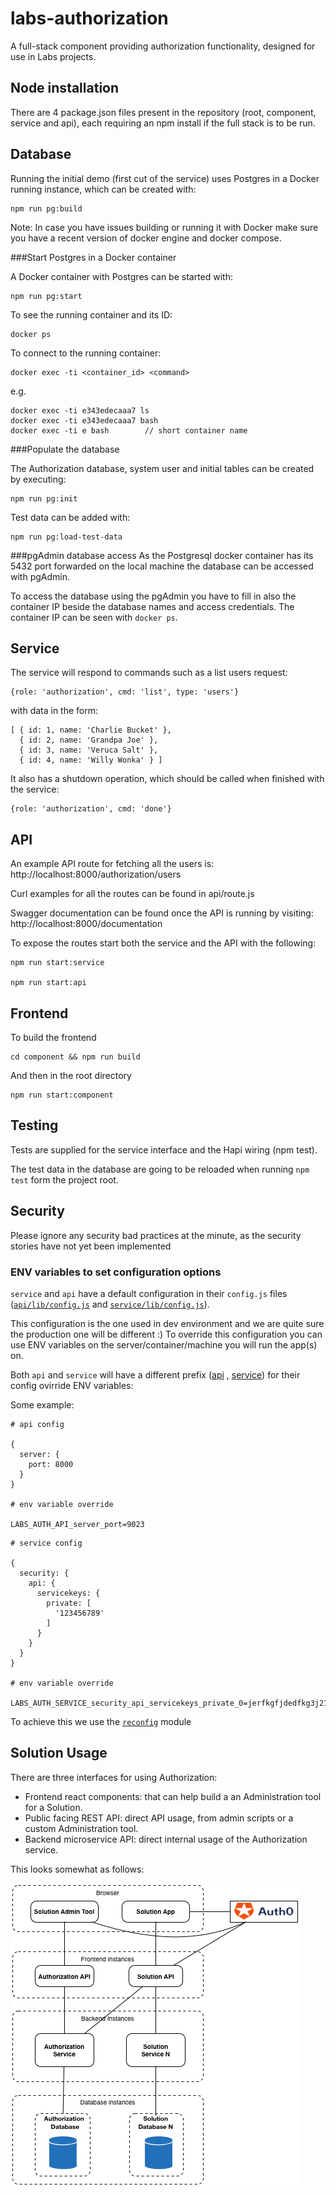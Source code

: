 # labs-authorization

A full-stack component providing authorization functionality, designed for use in Labs projects.

## Node installation

There are 4 package.json files present in the repository (root, component, service and api), each requiring an npm install if the full stack is to be run.

## Database

Running the initial demo (first cut of the service) uses Postgres in a Docker running instance, which can be created with:

```
npm run pg:build
```

Note: In case you have issues building or running it with Docker make sure you have a recent version of docker engine and docker compose.

###Start Postgres in a Docker container

A Docker container with Postgres can be started with:
```
npm run pg:start
```

To see the running container and its ID:
```
docker ps
```

To connect to the running container:
```
docker exec -ti <container_id> <command>
```
e.g.
```
docker exec -ti e343edecaaa7 ls
docker exec -ti e343edecaaa7 bash
docker exec -ti e bash        // short container name
```

###Populate the database

The Authorization database, system user and initial tables
can be created by executing:

```
npm run pg:init
```

Test data can be added with:
```
npm run pg:load-test-data
```

###pgAdmin database access
As the Postgresql docker container has its 5432 port forwarded on the local machine the database can be accessed with pgAdmin.

To access the database using the pgAdmin you have to fill in also the container IP beside the database names and access credentials. The container IP can be seen with `docker ps`.


## Service

The service will respond to commands such as a list users request:

    {role: 'authorization', cmd: 'list', type: 'users'}

with data in the form:

    [ { id: 1, name: 'Charlie Bucket' },
      { id: 2, name: 'Grandpa Joe' },
      { id: 3, name: 'Veruca Salt' },
      { id: 4, name: 'Willy Wonka' } ]

It also has a shutdown operation, which should be called when finished with the
service:

    {role: 'authorization', cmd: 'done'}

## API

An example API route for fetching all the users is: http://localhost:8000/authorization/users

Curl examples for all the routes can be found in api/route.js

Swagger documentation can be found once the API is running by visiting: http://localhost:8000/documentation

To expose the routes start both the service and the API with the following:

    npm run start:service

    npm run start:api

## Frontend

To build the frontend

    cd component && npm run build

And then in the root directory

    npm run start:component

## Testing

Tests are supplied for the service interface and the Hapi wiring (npm test).

The test data in the database are going to be reloaded when running `npm test` form the project root.

## Security

Please ignore any security bad practices at the minute, as the security stories have not yet been implemented

### ENV variables to set configuration options

`service` and `api` have a default configuration in their `config.js` files ([`api/lib/config.js`](https://github.com/nearform/labs-authorization/blob/master/api/lib/config.js) and [`service/lib/config.js`](https://github.com/nearform/labs-authorization/blob/master/service/lib/config.js)).

This configuration is the one used in dev environment and we are quite sure the production one will be different :) To override this configuration you can use ENV variables on the server/container/machine you will run the app(s) on.

Both `api` and `service` will have a different prefix ([api](https://github.com/nearform/labs-authorization/blob/master/api/lib/config.js#L20) , [service](https://github.com/nearform/labs-authorization/blob/master/service/lib/config.js#L29)) for their config ovirride ENV variables:

Some example:

```
# api config

{
  server: {
    port: 8000
  }
}

# env variable override

LABS_AUTH_API_server_port=9023
```

```
# service config

{
  security: {
    api: {
      servicekeys: {
        private: [
          '123456789'
        ]
      }
    }
  }
}

# env variable override

LABS_AUTH_SERVICE_security_api_servicekeys_private_0=jerfkgfjdedfkg3j213i43u31jk2erwegjndf
```

To achieve this we use the [`reconfig`](https://github.com/namshi/reconfig) module


## Solution Usage

There are three interfaces for using Authorization:

* Frontend react components: that can help build a an Administration tool for a Solution.
* Public facing REST API: direct API usage, from admin scripts or a custom Administration tool.
* Backend microservice API: direct internal usage of the Authorization service.

This looks somewhat as follows:

![Authorization Architecture](./docs/authorization.png)
